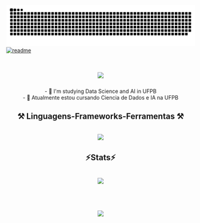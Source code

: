 ![Snake animation](https://github.com/PKrutaa/Kruta/blob/output/github-contribution-grid-snake.svg)
[![readme](https://github-readme-stats.vercel.app/api/pin/?username=PKrutaa&repo=Kruta&theme=react)](https://github.com/PKrutaa/Kruta)

<h1 align="center">
<img src="https://readme-typing-svg.herokuapp.com/?font=Righteous&size=35&center=true&vCenter=true&width=500&height=70&duration=4000&lines=Hello+World!+👋;+I'm+Kruta!;" />
</h1>

<div  align="center" >
  - 🔭 I'm studying Data Science and AI in UFPB
  <br>
- 🌱 Atualmente estou cursando Ciencia de Dados e IA na UFPB 
</div>

<h2 align="center" >⚒️ Linguagens-Frameworks-Ferramentas ⚒️</h2>
<br>
<div align="center" >
  <img src="https://skillicons.dev/icons?i=python,html,css,vscode,github,figma" />
</div>

<h2 align="center" >⚡Stats⚡</h2>
<br>
<div align="center" >
  <picture>
  <source
    srcset="https://github-readme-stats.vercel.app/api?username=PKrutaa&show_icons=true&theme=dark"
    media="(prefers-color-scheme: dark)"
  />
  <source
    srcset="https://github-readme-stats.vercel.app/api?username=PKrutaa&show_icons=true"
    media="(prefers-color-scheme: light), (prefers-color-scheme: no-preference)"
  />
  <img src="https://github-readme-stats.vercel.app/api?username=PKrutaa&show_icons=true" />
</picture>
</div>
<br>
<h1 align="center">
<img src="https://readme-typing-svg.herokuapp.com/?font=Righteous&size=35&center=true&vCenter=true&width=500&height=70&duration=4000&lines=Thanks+for+the+atention!;" />
</h1>


